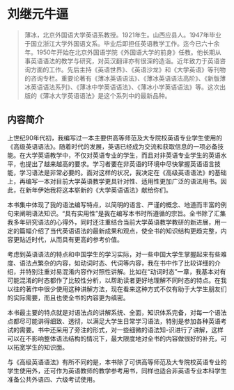 # 刘继元牛逼

> 薄冰，北京外国语大学英语系教授。1921年生。山西应县人。1947年毕业于国立浙江大学外国语文系。毕业后即担任英语教学工作。迄今已六十余年。1950年开始在北京外国语学院《外国语大学的前身》任教。他长期从事英语语法的教学与研究，对英汉翻译亦有很深的造诣。近年致力于英语咨询方面的工作。先后主持《英语世界》、《英语沙龙》和《大学英语》等刊物的咨询专栏。重要论著有《薄冰英语语法》、《薄冰英语语法高阶》、《新版薄冰英语语法系列》、《薄冰中学英语语法》、《薄冰小学英语语法》等。这次出版的《薄冰大学英语语法》是这个系列中的最新品种。

## 内容简介

上世纪90年代初，我编写过一本主要供高等师范及大专院校英语专业学生使用的《高级英语语法》。随着时代的发展，英语已经成为交流和获取信息的一项必备技能。在大学英语教学中，不仅对英语专业的学生，而且对非英语专业学生的英语水平，也提出了越来越高的要求。学习者要在非英语的环境中尽快掌握英语语言技能，学习语法是非常必要的。面对这样的状况，我决定在《高级英语语法》的基础上，再编写一本对目前大学英语教学更具针对性、适用性更加广泛的语法用书。因此，在新年伊始我将这本崭新的《大学英语语法》献给你们。

本书集中体现了我的语法编写特点，以简明的语言、严谨的概念、地道而丰富的例句来阐明语法知识。“具有实用性”是我在编写本书时所遵循的宗旨。全书除了汇集我多年研究语法的心得外，同时还注重结合当前大学英语教学教研的新进展，用一定的篇幅介绍了当代英语语法的最新成果和观点，使全书的知识结构更趋完整，内容更贴近时代，从而具有更高的参考价值。

考虑到英语语法的特点和中国学生的学习实际，对一些中国大学生掌握起来有些难度、语法点繁杂的内容，如动词时态、代词等内容，我在书中作了比较详细的介绍，并特别注重对易混淆内容作对照性讲解。比如在“动词时态”一章，我基本对有可能混淆的时态都作了比较性分析，以帮助读者更好地理解不同时态的特点。在我以往的著作中很少使用这种讲解方法，现在看来这种方式不仅有助于大学生朋友们的实际需要，而且也使全书的内容更为缜密。

本书最主要的特点就是对语法点的讲解系统、全面，知识体系完备，对每一个语法点都尽可能讲得细致、透彻，以满足大学生日常学习语法，特别是参加各种英语考试的需要。书中还采用了旁注的形式，对一些细微的语法知-识进行了讲解，这样可以在不影响整体语法结构的情况下，最大限度地对全书的内容做很好的补充，可以拓宽学生的知识面。

与《高级英语语法》有所不同的是，本书除了可供高等师范及大专院校英语专业的学生使用外，还可作为英语教师的教学参考用书，同样也适合非英语专业本科学生准备公共外语四、六级考试使用。